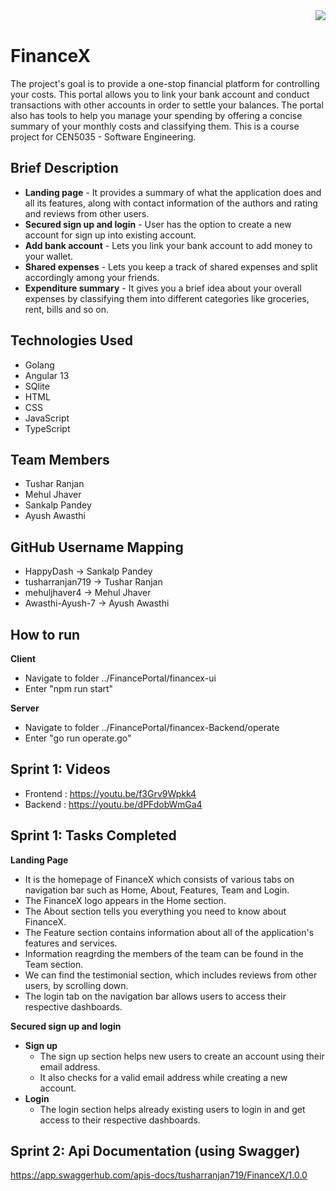 <img align="right" src="https://user-images.githubusercontent.com/68017211/152626463-dad19147-475b-464e-8718-d4a5137958ca.png">
<br clear="left"/>

# FinanceX
The project's goal is to provide a one-stop financial platform for controlling your costs. This portal allows you to link your bank account and conduct transactions with other accounts in order to settle your balances. The portal also has tools to help you manage your spending by offering a concise summary of your monthly costs and classifying them. This is a course project for CEN5035 - Software Engineering.

## Brief Description
* **Landing page** - It provides a summary of what the application does and all its features, along with contact information of the authors and rating and reviews from other users.
* **Secured sign up and login** - User has the option to create a new account for sign up into existing account.
* **Add bank account** - Lets you link your bank account to add money to your wallet.
* **Shared expenses** - Lets you keep a track of shared expenses and split accordingly among your friends.
* **Expenditure summary** - It gives you a brief idea about your overall expenses by classifying them into different categories like groceries, rent, bills and so on.

## Technologies Used
* Golang
* Angular 13
* SQlite
* HTML
* CSS
* JavaScript
* TypeScript

## Team Members
* Tushar Ranjan
* Mehul Jhaver
* Sankalp Pandey
* Ayush Awasthi

## GitHub Username Mapping
* HappyDash -> Sankalp Pandey
* tusharranjan719 -> Tushar Ranjan
* mehuljhaver4 -> Mehul Jhaver
* Awasthi-Ayush-7 -> Ayush Awasthi

## How to run
**Client**
* Navigate to folder ../FinancePortal/financex-ui
* Enter "npm run start"

**Server**
* Navigate to folder ../FinancePortal/financex-Backend/operate
* Enter "go run operate.go"

## Sprint 1: Videos
* Frontend : https://youtu.be/f3Grv9Wpkk4
* Backend : https://youtu.be/dPFdobWmGa4

## Sprint 1: Tasks Completed
**Landing Page** 
  * It is the homepage of FinanceX which consists of various tabs on navigation bar such as Home, About, Features, Team and Login.
  * The FinanceX logo appears in the Home section.
  * The About section tells you everything you need to know about FinanceX.
  * The Feature section contains information about all of the application's features and services.
  * Information reagrding the members of the team can be found in the Team section.
  * We can find the testimonial section, which includes reviews from other users, by scrolling down.
  * The login tab on the navigation bar allows users to access their respective dashboards.
 
 **Secured sign up and login**
  * **Sign up**
    * The sign up section helps new users to create an account using their email address.
    * It also checks for a valid email address while creating a new account.
  * **Login**
    * The login section helps already existing users to login in and get access to their respective dashboards.

## Sprint 2: Api Documentation (using Swagger)
https://app.swaggerhub.com/apis-docs/tusharranjan719/FinanceX/1.0.0


